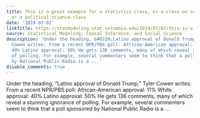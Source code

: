 ```yaml
---
title: This is a great example for a statistics class, or a class on survey sampling,
  or a political science class
date: '2019-07-02'
linkTitle: https://statmodeling.stat.columbia.edu/2019/07/02/this-is-a-great-example-for-a-statistics-class-or-a-class-on-survey-sampling-or-a-political-science-class/
source: Statistical Modeling, Causal Inference, and Social Science
description: 'Under the heading, &#8220;Latino approval of Donald Trump,&#8221; Tyler
  Cowen writes: From a recent NPR/PBS poll: African-American approval: 11% White approval:
  40% Latino approval: 50% He gets 136 comments, many of which reveal a stunning ignorance
  of polling. For example, several commenters seem to think that a poll sponsored
  by National Public Radio is a ...'
disable_comments: true
---
```

Under the heading, &#8220;Latino approval of Donald Trump,&#8221; Tyler Cowen writes: From a recent NPR/PBS poll: African-American approval: 11% White approval: 40% Latino approval: 50% He gets 136 comments, many of which reveal a stunning ignorance of polling. For example, several commenters seem to think that a poll sponsored by National Public Radio is a ...